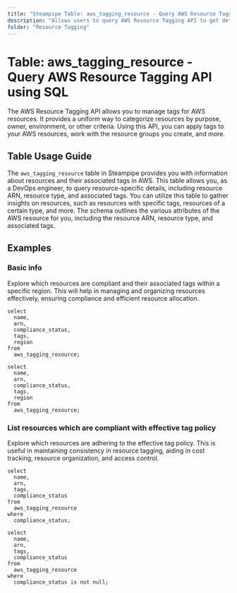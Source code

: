 ```yaml
---
title: "Steampipe Table: aws_tagging_resource - Query AWS Resource Tagging API using SQL"
description: "Allows users to query AWS Resource Tagging API to get details about resources and their associated tags."
folder: "Resource Tagging"
---
```


# Table: aws_tagging_resource - Query AWS Resource Tagging API using SQL

The AWS Resource Tagging API allows you to manage tags for AWS resources. It provides a uniform way to categorize resources by purpose, owner, environment, or other criteria. Using this API, you can apply tags to your AWS resources, work with the resource groups you create, and more.

## Table Usage Guide

The `aws_tagging_resource` table in Steampipe provides you with information about resources and their associated tags in AWS. This table allows you, as a DevOps engineer, to query resource-specific details, including resource ARN, resource type, and associated tags. You can utilize this table to gather insights on resources, such as resources with specific tags, resources of a certain type, and more. The schema outlines the various attributes of the AWS resource for you, including the resource ARN, resource type, and associated tags.

## Examples

### Basic info
Explore which resources are compliant and their associated tags within a specific region. This will help in managing and organizing resources effectively, ensuring compliance and efficient resource allocation.

```sql+postgres
select
  name,
  arn,
  compliance_status,
  tags,
  region
from
  aws_tagging_resource;
```

```sql+sqlite
select
  name,
  arn,
  compliance_status,
  tags,
  region
from
  aws_tagging_resource;
```

### List resources which are compliant with effective tag policy
Explore which resources are adhering to the effective tag policy. This is useful in maintaining consistency in resource tagging, aiding in cost tracking, resource organization, and access control.

```sql+postgres
select
  name,
  arn,
  tags,
  compliance_status
from
  aws_tagging_resource
where
  compliance_status;
```

```sql+sqlite
select
  name,
  arn,
  tags,
  compliance_status
from
  aws_tagging_resource
where
  compliance_status is not null;
```